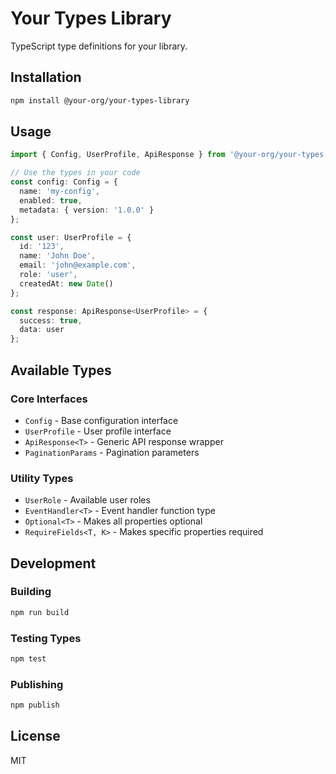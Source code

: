 # Your Types Library

TypeScript type definitions for your library.

## Installation

```bash
npm install @your-org/your-types-library
```

## Usage

```typescript
import { Config, UserProfile, ApiResponse } from '@your-org/your-types-library';

// Use the types in your code
const config: Config = {
  name: 'my-config',
  enabled: true,
  metadata: { version: '1.0.0' }
};

const user: UserProfile = {
  id: '123',
  name: 'John Doe',
  email: 'john@example.com',
  role: 'user',
  createdAt: new Date()
};

const response: ApiResponse<UserProfile> = {
  success: true,
  data: user
};
```

## Available Types

### Core Interfaces

- `Config` - Base configuration interface
- `UserProfile` - User profile interface
- `ApiResponse<T>` - Generic API response wrapper
- `PaginationParams` - Pagination parameters

### Utility Types

- `UserRole` - Available user roles
- `EventHandler<T>` - Event handler function type
- `Optional<T>` - Makes all properties optional
- `RequireFields<T, K>` - Makes specific properties required

## Development

### Building

```bash
npm run build
```

### Testing Types

```bash
npm test
```

### Publishing

```bash
npm publish
```

## License

MIT
